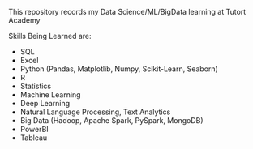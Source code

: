 This repository records my Data Science/ML/BigData learning at Tutort Academy

Skills Being Learned are:
- SQL
- Excel
- Python (Pandas, Matplotlib, Numpy, Scikit-Learn, Seaborn)
- R
- Statistics
- Machine Learning
- Deep Learning
- Natural Language Processing, Text Analytics
- Big Data (Hadoop, Apache Spark, PySpark, MongoDB)
- PowerBI
- Tableau
